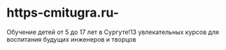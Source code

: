# https-cmitugra.ru-
Обучение детей от 5 до 17 лет в Сургуте!13 увлекательных курсов для воспитания будущих инженеров и творцов
